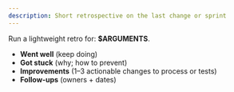```yaml
---
description: Short retrospective on the last change or sprint
---
```

Run a lightweight retro for: **$ARGUMENTS**.

- **Went well** (keep doing)
- **Got stuck** (why; how to prevent)
- **Improvements** (1–3 actionable changes to process or tests)
- **Follow‑ups** (owners + dates)
